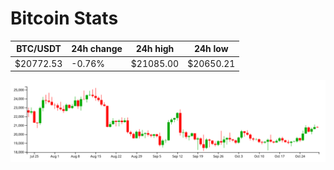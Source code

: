 # Bitcoin Stats

BTC/USDT|24h change|24h high|24h low|
|---|---|---|---|
|$20772.53|-0.76%|$21085.00|$20650.21|

<img src="./chart.svg">
